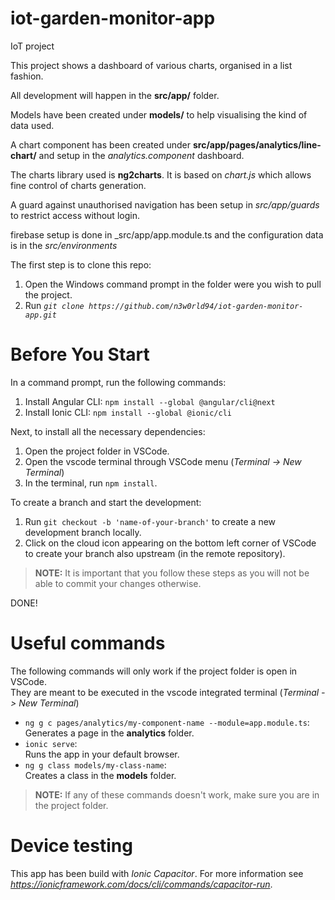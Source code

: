 # iot-garden-monitor-app
IoT project

This project shows a dashboard of various charts, organised in a list fashion.

All development will happen in the __src/app/__ folder.

Models have been created under __models/__ to help visualising the kind of data used.

A chart component has been created under __src/app/pages/analytics/line-chart/__ and setup in the _analytics.component_ dashboard.

The charts library used is __ng2charts__. It is based on _chart.js_ which allows fine control of charts generation.

A guard against unauthorised navigation has been setup in _src/app/guards_ to restrict access without login.

firebase setup is done in _src/app/app.module.ts and the configuration data is in the _src/environments_

The first step is to clone this repo:
1. Open the Windows command prompt in the folder were you wish to pull the project.
2. Run _```git clone https://github.com/n3w0rld94/iot-garden-monitor-app.git```_


# Before You Start
In a command prompt, run the following commands:
1. Install Angular CLI: ```npm install --global @angular/cli@next```
2. Install Ionic CLI: ```npm install --global @ionic/cli```

Next, to install all the necessary dependencies:

1. Open the project folder in VSCode.
2. Open the vscode terminal through VSCode menu (_Terminal -> New Terminal_)
3. In the terminal, run ```npm install```.

To create a branch and start the development:  

1. Run ```git checkout -b 'name-of-your-branch'``` to create a new development branch locally.
2. Click on the cloud icon appearing on the bottom left corner of VSCode to create your branch also upstream (in the remote repository).

>__NOTE:__ It is important that you follow these steps as you will not be able to commit your changes otherwise.



DONE!

# Useful commands

The following commands will only work if the project folder is open in VSCode.  
They are meant to be executed in the vscode integrated terminal (_Terminal -> New Terminal_)

+ ```ng g c pages/analytics/my-component-name --module=app.module.ts```:  
   Generates a page in the __analytics__ folder.
+ ```ionic serve```:  
Runs the app in your default browser.
+ ```ng g class models/my-class-name```:  
Creates a class in the __models__ folder.

>__NOTE:__ If any of these commands doesn't work, make sure you are in the project folder.

# Device testing
This app has been build with _Ionic Capacitor_. For more information see *_https://ionicframework.com/docs/cli/commands/capacitor-run_*.

